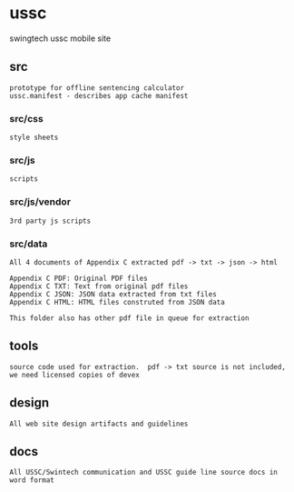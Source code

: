 # ussc
swingtech ussc mobile site

## src

    prototype for offline sentencing calculator
    ussc.manifest - describes app cache manifest

### src/css

    style sheets

### src/js
    scripts

### src/js/vendor 
    3rd party js scripts


### src/data 

    All 4 documents of Appendix C extracted pdf -> txt -> json -> html

    Appendix C PDF: Original PDF files
    Appendix C TXT: Text from original pdf files
    Appendix C JSON: JSON data extracted from txt files
    Appendix C HTML: HTML files construted from JSON data

    This folder also has other pdf file in queue for extraction

## tools

    source code used for extraction.  pdf -> txt source is not included, we need licensed copies of devex

## design

    All web site design artifacts and guidelines

## docs

    All USSC/Swintech communication and USSC guide line source docs in word format

